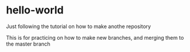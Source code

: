 # hello-world
Just following the tutorial on how to make anothe repository

This is for practicing on how to make new branches, and merging them to the master branch

